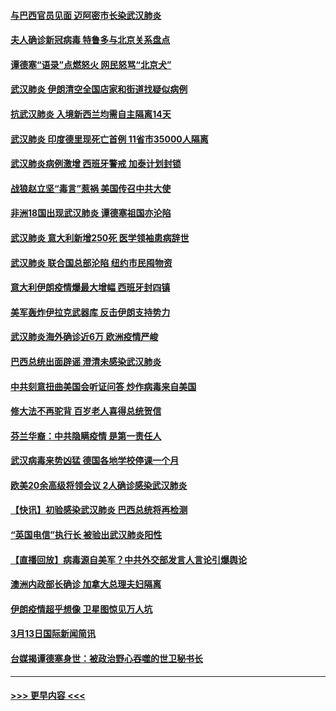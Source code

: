 #### [与巴西官员见面 迈阿密市长染武汉肺炎](../pages/prog202/a102799484.md?t=03142002) 
#### [夫人确诊新冠病毒 特鲁多与北京关系盘点](../pages/prog202/a102799474.md?t=03142002) 
#### [谭德塞“语录”点燃怒火 网民怒骂“北京犬”](../pages/prog202/a102799480.md?t=03142002) 
#### [武汉肺炎 伊朗清空全国店家和街道找疑似病例](../pages/prog202/a102799451.md?t=03142002) 
#### [抗武汉肺炎 入境新西兰均需自主隔离14天](../pages/prog202/a102799406.md?t=03142002) 
#### [武汉肺炎 印度德里现死亡首例 11省市35000人隔离](../pages/prog202/a102799379.md?t=03142002) 
#### [武汉肺炎病例激增 西班牙警戒 加泰计划封锁](../pages/prog202/a102799338.md?t=03142002) 
#### [战狼赵立坚“毒言”惹祸 美国传召中共大使](../pages/prog202/a102799314.md?t=03142002) 
#### [非洲18国出现武汉肺炎 谭德塞祖国亦沦陷](../pages/prog202/a102799302.md?t=03142002) 
#### [武汉肺炎 意大利新增250死 医学领袖患病辞世](../pages/prog202/a102799253.md?t=03142002) 
#### [武汉肺炎 联合国总部沦陷 纽约市民囤物资](../pages/prog202/a102799239.md?t=03142002) 
#### [意大利伊朗疫情爆最大增幅 西班牙封四镇](../pages/prog202/a102798969.md?t=03142002) 
#### [美军轰炸伊拉克武器库 反击伊朗支持势力](../pages/prog202/a102799127.md?t=03142002) 
#### [武汉肺炎海外确诊近6万 欧洲疫情严峻](../pages/prog202/a102799147.md?t=03142002) 
#### [巴西总统出面辟谣  澄清未感染武汉肺炎](../pages/prog202/a102799066.md?t=03142002) 
#### [中共刻意扭曲美国会听证问答 炒作病毒来自美国](../pages/prog202/a102799022.md?t=03142002) 
#### [修大法不再驼背 百岁老人喜得总统贺信](../pages/prog202/a102799026.md?t=03142002) 
#### [芬兰华裔：中共隐瞒疫情 是第一责任人](../pages/prog202/a102798951.md?t=03142002) 
#### [武汉病毒来势凶猛 德国各地学校停课一个月](../pages/prog202/a102798978.md?t=03142002) 
#### [欧美20余高级将领会议 2人确诊感染武汉肺炎](../pages/prog202/a102798930.md?t=03142002) 
#### [【快讯】初验感染武汉肺炎 巴西总统将再检测](../pages/prog202/a102798917.md?t=03142002) 
#### [“英国电信”执行长 被验出武汉肺炎阳性](../pages/prog202/a102798904.md?t=03142002) 
#### [【直播回放】病毒源自美军？中共外交部发言人言论引爆舆论](../pages/prog202/a102798842.md?t=03142002) 
#### [澳洲内政部长确诊 加拿大总理夫妇隔离](../pages/prog202/a102798781.md?t=03142002) 
#### [伊朗疫情超乎想像 卫星图惊见万人坑](../pages/prog202/a102798711.md?t=03142002) 
#### [3月13日国际新闻简讯](../pages/prog202/a102798719.md?t=03142002) 
#### [台媒揭谭德塞身世：被政治野心吞噬的世卫秘书长](../pages/prog202/a102798536.md?t=03142002) 

----
#### [ >>> 更早内容 <<< ](../indexes/prog202-earlier.md)
